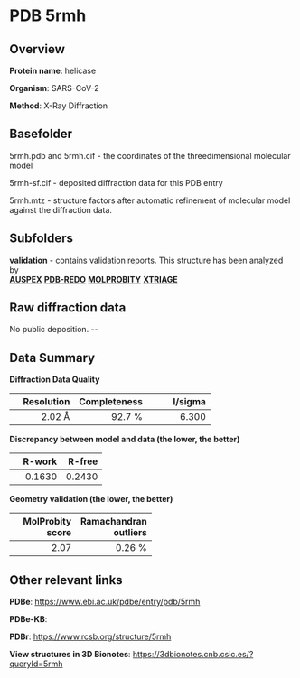 # PDB 5rmh

## Overview

**Protein name**: helicase

**Organism**: SARS-CoV-2

**Method**: X-Ray Diffraction



## Basefolder

5rmh.pdb and 5rmh.cif - the coordinates of the threedimensional molecular model

5rmh-sf.cif - deposited diffraction data for this PDB entry

5rmh.mtz - structure factors after automatic refinement of molecular model against the diffraction data.

## Subfolders





**validation** - contains validation reports. This structure has been analyzed by <br>[**AUSPEX**](https://github.com/thorn-lab/coronavirus_structural_task_force/tree/master/pdb/helicase/SARS-CoV-2/5rmh/validation/auspex) [**PDB-REDO**](https://github.com/thorn-lab/coronavirus_structural_task_force/tree/master/pdb/helicase/SARS-CoV-2/5rmh/validation/pdb-redo) [**MOLPROBITY**](https://github.com/thorn-lab/coronavirus_structural_task_force/tree/master/pdb/helicase/SARS-CoV-2/5rmh/validation/molprobity) [**XTRIAGE**](https://github.com/thorn-lab/coronavirus_structural_task_force/blob/master/pdb/helicase/SARS-CoV-2/5rmh/validation/Xtriage_output.log)  



## Raw diffraction data

No public deposition. --<br> 

## Data Summary
**Diffraction Data Quality**

|   | Resolution | Completeness| I/sigma |
|---|-------------:|----------------:|--------------:|
|   |2.02 Å|92.7  %|<img width=50/>6.300|

**Discrepancy between model and data (the lower, the better)**

|   | **R-work**| **R-free**   
|---|-------------:|----------------:|           
||  0.1630|  0.2430|

**Geometry validation (the lower, the better)**

|   |**MolProbity<br>score**| **Ramachandran<br>outliers** 
|---|-------------:|----------------:|
||  2.07|  0.26 %|

 

 



## Other relevant links 
**PDBe**:  https://www.ebi.ac.uk/pdbe/entry/pdb/5rmh

**PDBe-KB**:  
 
**PDBr**: https://www.rcsb.org/structure/5rmh 

**View structures in 3D Bionotes**: https://3dbionotes.cnb.csic.es/?queryId=5rmh

